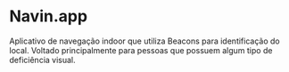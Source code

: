 # Navin.app

Aplicativo de navegação indoor que utiliza Beacons para identificação do local.
Voltado principalmente para pessoas que possuem algum tipo de deficiência visual.

